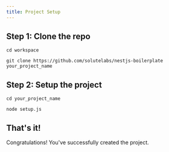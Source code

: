 ```yaml
---
title: Project Setup
---
```


## Step 1: Clone the repo

```shell
cd workspace

git clone https://github.com/solutelabs/nestjs-boilerplate your_project_name
```

## Step 2: Setup the project

```shell
cd your_project_name

node setup.js
```

## That's it!

Congratulations! You've successfully created the project.
